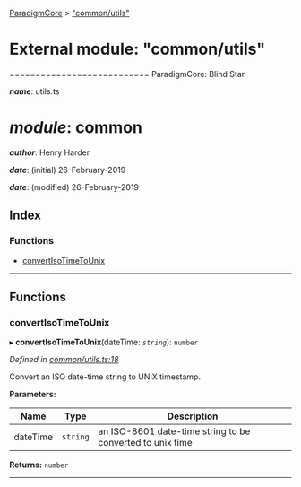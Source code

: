 [ParadigmCore](../README.md) > ["common/utils"](../modules/_common_utils_.md)

# External module: "common/utils"

\=========================== ParadigmCore: Blind Star

*__name__*: utils.ts

*__module__*: common
======

*__author__*: Henry Harder

*__date__*: (initial) 26-February-2019

*__date__*: (modified) 26-February-2019

## Index

### Functions

* [convertIsoTimeToUnix](_common_utils_.md#convertisotimetounix)

---

## Functions

<a id="convertisotimetounix"></a>

###  convertIsoTimeToUnix

▸ **convertIsoTimeToUnix**(dateTime: *`string`*): `number`

*Defined in [common/utils.ts:18](https://github.com/paradigmfoundation/paradigmcore/blob/80c3bb7/src/common/utils.ts#L18)*

Convert an ISO date-time string to UNIX timestamp.

**Parameters:**

| Name | Type | Description |
| ------ | ------ | ------ |
| dateTime | `string` |  an ISO-8601 date-time string to be converted to unix time |

**Returns:** `number`

___

